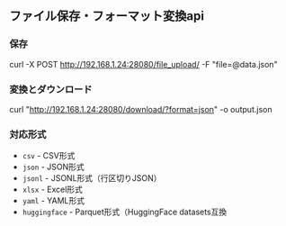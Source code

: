## ファイル保存・フォーマット変換api

### 保存
curl -X POST http://192.168.1.24:28080/file_upload/  -F "file=@data.json"

### 変換とダウンロード
curl "http://192.168.1.24:28080/download/?format=json" -o output.json

### 対応形式
- `csv` - CSV形式
- `json` - JSON形式
- `jsonl` - JSONL形式（行区切りJSON）
- `xlsx` - Excel形式
- `yaml` - YAML形式
- `huggingface` - Parquet形式（HuggingFace datasets互換